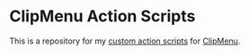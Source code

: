 # ClipMenu Action Scripts

This is a repository for my [custom action scripts](http://www.clipmenu.com/help/custom-actions/) for [ClipMenu](http://www.clipmenu.com).
